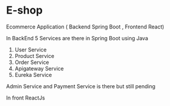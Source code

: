 # E-shop
Ecommerce Application ( Backend Spring Boot , Frontend React)

In BackEnd 5 Services are there in Spring Boot using Java 
1. User Service
2. Product Service
3. Order Service
4. Apigateway Service
5. Eureka Service

Admin Service and Payment Service is there but still pending 

In front ReactJs

